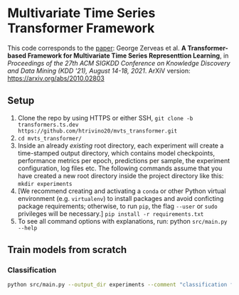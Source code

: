 # Multivariate Time Series Transformer Framework

This code corresponds to the [paper](https://dl.acm.org/doi/10.1145/3447548.3467401): George Zerveas et al. **A Transformer-based Framework for Multivariate Time Series Representtion Learning**, in _Proceedings of the 27th ACM SIGKDD Conference on Knowledge Discovery and Data Mining (KDD '21), August 14-18, 2021_.
ArXiV version: https://arxiv.org/abs/2010.02803

## Setup

1. Clone the repo by using HTTPS or either SSH, `git clone -b transformers.ts.dev https://github.com/htrivino20/mvts_transformer.git`
2. `cd mvts_transformer/`
3. Inside an already *existing* root directory, each experiment will create a time-stamped output directory, which contains model checkpoints, performance metrics per epoch, predictions per sample, the experiment configuration, log files etc. The following commands assume that you have created a new root directory inside the project directory like this: `mkdir experiments`
4. [We recommend creating and activating a `conda` or other Python virtual environment (e.g. `virtualenv`) to install packages and avoid conficting package requirements; otherwise, to run `pip`, the flag `--user` or `sudo` privileges will be necessary.] `pip install -r requirements.txt`
5. To see all command options with explanations, run: python `src/main.py --help`

## Train models from scratch
### Classification
```bash
python src/main.py --output_dir experiments --comment "classification from Scratch" --name WindTurbinesSensors_TRAIN.ts --records_file Classification_records.xls --data_dir ./WindTurbinesSensors/ --data_class tsra --pattern TRAIN --val_pattern TEST --epochs 10 --lr 0.001 --optimizer RAdam  --pos_encoding learnable  --task classification  --key_metric accuracy
```
